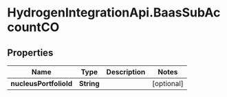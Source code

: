 # HydrogenIntegrationApi.BaasSubAccountCO

## Properties
Name | Type | Description | Notes
------------ | ------------- | ------------- | -------------
**nucleusPortfolioId** | **String** |  | [optional] 


